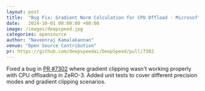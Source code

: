 ```yaml
---
layout: post
title:  "Bug Fix: Gradient Norm Calculation for CPU Offload - Microsoft DeepSpeed"
date:   2024-10-01 00:00:00 +00:00
image: /images/deepspeed.jpg
categories: opensource
author: "Naveenraj Kamalakannan"
venue: "Open Source Contribution"
pr: https://github.com/deepspeedai/DeepSpeed/pull/7302
---
```

Fixed a bug in [PR #7302](https://github.com/deepspeedai/DeepSpeed/pull/7302) where gradient clipping wasn't working properly with CPU offloading in ZeRO-3. Added unit tests to cover different precision modes and gradient clipping scenarios. 